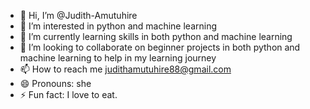 - 👋 Hi, I’m @Judith-Amutuhire
- 👀 I’m interested in python and machine learning
- 🌱 I’m currently learning skills in both python and machine learning
- 💞️ I’m looking to collaborate on beginner projects in both python and machine learning to help in my learning journey
- 📫 How to reach me judithamutuhire88@gmail.com
- 😄 Pronouns: she
- ⚡ Fun fact: I love to eat.

<!---
Judith-Amutuhire/Judith-Amutuhire is a ✨ special ✨ repository because its `README.md` (this file) appears on your GitHub profile.
You can click the Preview link to take a look at your changes.
--->
